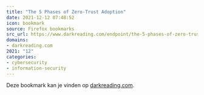 ```yaml
---
title: "The 5 Phases of Zero-Trust Adoption"
date: 2021-12-12 07:48:52
icon: bookmark
source: Firefox bookmarks
src_url: https://www.darkreading.com/endpoint/the-5-phases-of-zero-trust-adoption
domains:
- darkreading.com
2021: "12"
categories:
- cybersecurity
- information-security
---
```

Deze bookmark kan je vinden op [darkreading.com](https://www.darkreading.com/endpoint/the-5-phases-of-zero-trust-adoption).
